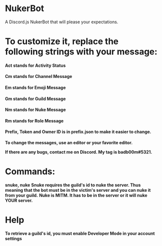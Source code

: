 # NukerBot
A Discord.js NukerBot that will please your expectations. 

# To customize it, replace the following strings with your message:
#### Act stands for Activity Status
#### Cm stands for Channel Message
#### Em stands for Emoji Message
#### Gm stands for Guild Message
#### Nm stands for Nuke Message
#### Rm stands for Role Message
#### Prefix, Token and Owner ID is in prefix.json to make it easier to change.
**To change the messages, use an editor or your favorite editor.**

**If there are any bugs, contact me on Discord. My tag is badb00m#5321.**

# Commands:
**snuke, nuke**
**Snuke requires the guild's id to nuke the server. Thus meaning that the bot must be in the victim's server and you can nuke it from your guild.**
**Nuke is MITM. It has to be in the server or it will nuke YOUR server.**

# Help
**To retrieve a guild's id, you must enable Developer Mode in your account settings**
